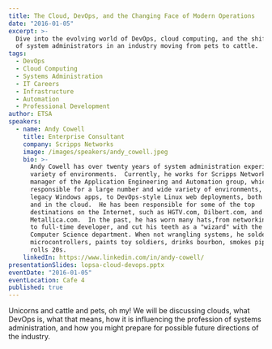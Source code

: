 ```yaml
---
title: The Cloud, DevOps, and the Changing Face of Modern Operations
date: "2016-01-05"
excerpt: >-
  Dive into the evolving world of DevOps, cloud computing, and the shifting role
  of system administrators in an industry moving from pets to cattle.
tags:
  - DevOps
  - Cloud Computing
  - Systems Administration
  - IT Careers
  - Infrastructure
  - Automation
  - Professional Development
author: ETSA
speakers:
  - name: Andy Cowell
    title: Enterprise Consultant
    company: Scripps Networks
    image: /images/speakers/andy_cowell.jpeg
    bio: >-
      Andy Cowell has over twenty years of system administration experience in a
      variety of environments.  Currently, he works for Scripps Networks as the
      manager of the Application Engineering and Automation group, which is
      responsible for a large number and wide variety of environments, from
      legacy Windows apps, to DevOps-style Linux web deployments, both on-prem
      and in the cloud.  He has been responsible for some of the top
      destinations on the Internet, such as HGTV.com, Dilbert.com, and
      Metallica.com.  In the past, he has worn many hats,from networking admin
      to full-time developer, and cut his teeth as a "wizard" with the UTK
      Computer Science department. When not wrangling systems, he solders
      microcontrollers, paints toy soldiers, drinks bourbon, smokes pipes, and
      rolls 20s.
    linkedIn: https://www.linkedin.com/in/andy-cowell/
presentationSlides: lopsa-cloud-devops.pptx
eventDate: "2016-01-05"
eventLocation: Cafe 4
published: true
---
```


Unicorns and cattle and pets, oh my! We will be discussing clouds, what DevOps is, what that means, how it is influencing the profession of systems administration, and how you might prepare for possible future directions of the industry.
